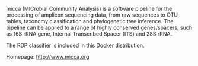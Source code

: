 micca (MICrobial Community Analysis) is a software pipeline for the processing
of amplicon sequencing data, from raw sequences to OTU tables, taxonomy
classification and phylogenetic tree inference. The pipeline can be applied to
a range of highly conserved genes/spacers, such as 16S rRNA gene, Internal
Transcribed Spacer (ITS) and 28S rRNA.

The RDP classifier is included in this Docker distribution.

Homepage: http://www.micca.org

